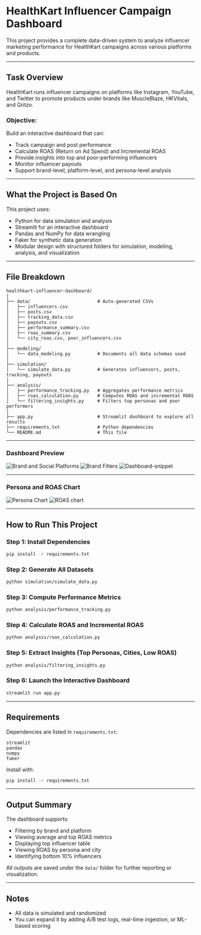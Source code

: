 # HealthKart Influencer Campaign Dashboard

This project provides a complete data-driven system to analyze influencer marketing performance for HealthKart campaigns across various platforms and products.

---

## Task Overview

HealthKart runs influencer campaigns on platforms like Instagram, YouTube, and Twitter to promote products under brands like MuscleBlaze, HKVitals, and Gritzo.

### Objective:
Build an interactive dashboard that can:
- Track campaign and post performance
- Calculate ROAS (Return on Ad Spend) and Incremental ROAS
- Provide insights into top and poor-performing influencers
- Monitor influencer payouts
- Support brand-level, platform-level, and persona-level analysis

---

## What the Project is Based On

This project uses:
- Python for data simulation and analysis
- Streamlit for an interactive dashboard
- Pandas and NumPy for data wrangling
- Faker for synthetic data generation
- Modular design with structured folders for simulation, modeling, analysis, and visualization

---

## File Breakdown

```
healthkart-influencer-dashboard/
│
├── data/                         # Auto-generated CSVs
│   ├── influencers.csv
│   ├── posts.csv
│   ├── tracking_data.csv
│   ├── payouts.csv
│   ├── performance_summary.csv
│   ├── roas_summary.csv
│   └── city_roas.csv, poor_influencers.csv
│
├── modeling/
│   └── data_modeling.py          # Documents all data schemas used
│
├── simulation/
│   └── simulate_data.py          # Generates influencers, posts, tracking, payouts
│
├── analysis/
│   ├── performance_tracking.py   # Aggregates performance metrics
│   ├── roas_calculation.py       # Computes ROAS and incremental ROAS
│   └── filtering_insights.py     # Filters top personas and poor performers
│
├── app.py                        # Streamlit dashboard to explore all results
├── requirements.txt              # Python dependencies
└── README.md                     # This file
```
---

### Dashboard Preview

![Brand and Social Platforms](assets/1.png)
![Brand Filters](assets/2.png)
![Dashboard-snippet](assets/3.png)

---

### Persona and ROAS Chart

![Persona Chart](assets/4.png)
![ROAS chart](assets/5.png)

---

## How to Run This Project

### Step 1: Install Dependencies
```bash
pip install -r requirements.txt
```

### Step 2: Generate All Datasets
```bash
python simulation/simulate_data.py
```

### Step 3: Compute Performance Metrics
```bash
python analysis/performance_tracking.py
```

### Step 4: Calculate ROAS and Incremental ROAS
```bash
python analysis/roas_calculation.py
```

### Step 5: Extract Insights (Top Personas, Cities, Low ROAS)
```bash
python analysis/filtering_insights.py
```

### Step 6: Launch the Interactive Dashboard
```bash
streamlit run app.py
```

---

## Requirements

Dependencies are listed in `requirements.txt`:

```
streamlit
pandas
numpy
faker
```

Install with:

```bash
pip install -r requirements.txt
```

---

## Output Summary

The dashboard supports:
- Filtering by brand and platform
- Viewing average and top ROAS metrics
- Displaying top influencer table
- Viewing ROAS by persona and city
- Identifying bottom 10% influencers

All outputs are saved under the `data/` folder for further reporting or visualization.

---

## Notes

- All data is simulated and randomized
- You can expand it by adding A/B test logs, real-time ingestion, or ML-based scoring
